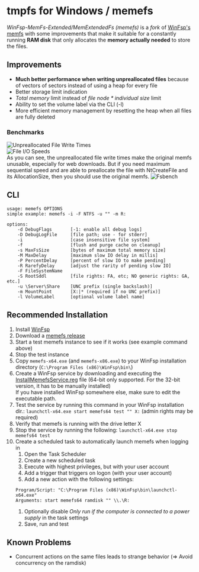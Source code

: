 # tmpfs for Windows / memefs
*WinFsp-MemFs-Extended/MemExtendedFs (memefs)* is a *fork* of [WinFsp's memfs](https://github.com/winfsp/winfsp/tree/master/tst/memfs) with some improvements that make it suitable for a constantly running **RAM disk** that only allocates the **memory actually needed** to store the files.

## Improvements
- **Much better performance when writing unpreallocated files** because of vectors of sectors instead of using a heap for every file
- Better storage limit indication
- *Total memory* limit instead of *file node \* individual size* limit
- Ability to set the volume label via the CLI (-l)
- More efficient memory management by resetting the heap when all files are fully deleted

### Benchmarks
![Unpreallocated File Write Times](benchmarks/unprealloctimes.avif) \
![File I/O Speeds](benchmarks/filespeeds.avif) \
As you can see, the unpreallocated file write times make the original memfs unusable, especially for web downloads. But if you need maximum sequential speed and are able to preallocate the file with NtCreateFile and its AllocationSize, then you should use the original memfs.
![Fsbench](benchmarks/fsbench.avif)

## CLI
```
usage: memefs OPTIONS
simple example: memefs -i -F NTFS -u "" -m R:

options:
    -d DebugFlags       [-1: enable all debug logs]
    -D DebugLogFile     [file path; use - for stderr]
    -i                  [case insensitive file system]
    -f                  [flush and purge cache on cleanup]
    -s MaxFsSize        [bytes of maximum total memory size]
    -M MaxDelay         [maximum slow IO delay in millis]
    -P PercentDelay     [percent of slow IO to make pending]
    -R RarefyDelay      [adjust the rarity of pending slow IO]
    -F FileSystemName
    -S RootSddl         [file rights: FA, etc; NO generic rights: GA, etc.]
    -u \Server\Share    [UNC prefix (single backslash)]
    -m MountPoint       [X:|* (required if no UNC prefix)]
    -l VolumeLabel      [optional volume label name]
```

## Recommended Installation
1. Install [WinFsp](https://winfsp.dev/rel/)
1. Download a [memefs release](https://github.com/Ceiridge/WinFsp-MemFs-Extended/releases)
1. Start a test memefs instance to see if it works (see example command above)
1. Stop the test instance
1. Copy `memefs-x64.exe` (and `memefs-x86.exe`) to your WinFsp installation directory (`C:\Program Files (x86)\WinFsp\bin\`)
1. Create a WinFsp service by downloading and executing the [InstallMemefsService.reg](InstallMemefsService.reg) file (64-bit only supported. For the 32-bit version, it has to be manually installed) \
	If you have installed WinFsp somewhere else, make sure to edit the executable path.
1. Test the service by running this command in your WinFsp installation dir.: `launchctl-x64.exe start memefs64 test "" X:` (admin rights may be required)
1. Verify that memefs is running with the drive letter X
1. Stop the service by running the following: `launchctl-x64.exe stop memefs64 test`
1. Create a scheduled task to automatically launch memefs when logging in
	1. Open the Task Scheduler
	1. Create a new scheduled task
	1. Execute with highest privileges, but with your user account
	1. Add a trigger that triggers on logon (with your user account)
	1. Add a new action with the following settings:
	```
	Program/Script: "C:\Program Files (x86)\WinFsp\bin\launchctl-x64.exe"
	Arguments: start memefs64 ramdisk "" \\.\R:
	```
	1. Optionally disable *Only run if the computer is connected to a power supply* in the task settings
	1. Save, run and test

## Known Problems
- Concurrent actions on the same files leads to strange behavior (=> Avoid concurrency on the ramdisk)
